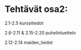 <h1>Tehtävät osa2:</h1>

<p>2.1-2.5 kurssitiedot</p>
<p>2.6-2.11 & 2.15-2.20 puhelinluettelo</p>
<p>2.12-2.14 maiden_tiedot</p>
